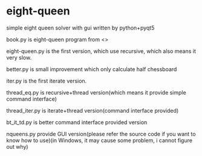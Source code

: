 # eight-queen
simple eight queen solver with gui written by python+pyqt5

book.py is eight-queen program from <<beginning python>>

eight-queen.py is the first version, which use recursive, which also means it very slow.

better.py is small improvement which only calculate half chessboard

iter.py is the first iterate version.

thread_eq.py is recursive+thread version(which means it provide simple command interface)

thread_iter.py is iterate+thread version(command interface provided)

bt_it_td.py is better command interface provided version

nqueens.py provide GUI version(please refer the source code if you want to know how to use)(in Windows, it may cause some problem, i cannot figure out why)
